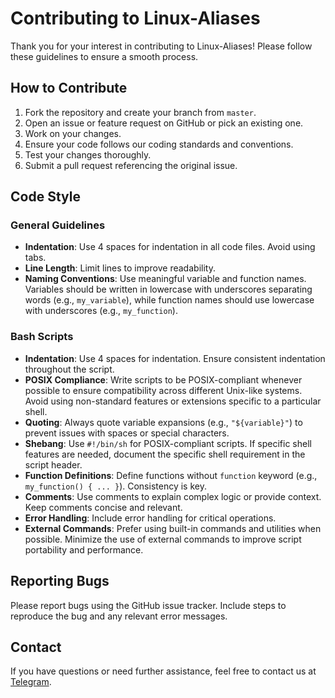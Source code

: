 # Contributing to Linux-Aliases

Thank you for your interest in contributing to Linux-Aliases!
Please follow these guidelines to ensure a smooth process.

## How to Contribute

1. Fork the repository and create your branch from `master`.
2. Open an issue or feature request on GitHub or pick an existing one.
3. Work on your changes.
4. Ensure your code follows our coding standards and conventions.
5. Test your changes thoroughly.
6. Submit a pull request referencing the original issue.

## Code Style

### General Guidelines

- **Indentation**: Use 4 spaces for indentation in all code files. Avoid using tabs.
- **Line Length**: Limit lines to improve readability.
- **Naming Conventions**: Use meaningful variable and function names. Variables should be written in lowercase with underscores separating words (e.g., `my_variable`), while function names should use lowercase with underscores (e.g., `my_function`).

### Bash Scripts

- **Indentation**: Use 4 spaces for indentation. Ensure consistent indentation throughout the script.
- **POSIX Compliance**: Write scripts to be POSIX-compliant whenever possible to ensure compatibility across different Unix-like systems. Avoid using non-standard features or extensions specific to a particular shell.
- **Quoting**: Always quote variable expansions (e.g., `"${variable}"`) to prevent issues with spaces or special characters.
- **Shebang**: Use `#!/bin/sh` for POSIX-compliant scripts. If specific shell features are needed, document the specific shell requirement in the script header.
- **Function Definitions**: Define functions without `function` keyword (e.g., `my_function() { ... }`). Consistency is key.
- **Comments**: Use comments to explain complex logic or provide context. Keep comments concise and relevant.
- **Error Handling**: Include error handling for critical operations.
- **External Commands**: Prefer using built-in commands and utilities when possible. Minimize the use of external commands to improve script portability and performance.

## Reporting Bugs

Please report bugs using the GitHub issue tracker. Include steps to reproduce the bug and
any relevant error messages.

## Contact

If you have questions or need further assistance, feel free to contact us at [Telegram](https://t.me/gvatsal60).
